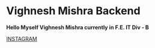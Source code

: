 # Vighnesh Mishra Backend
**Hello Myself Vighnesh Mishra currently in F.E. IT Div - B**

[INSTAGRAM](https://www.instagram.com/vighnesh_m95/)
